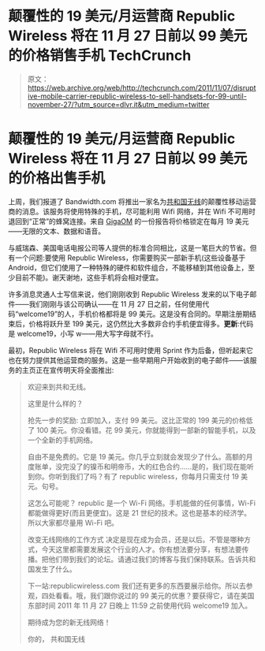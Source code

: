 # 颠覆性的 19 美元/月运营商 Republic Wireless 将在 11 月 27 日前以 99 美元的价格销售手机 TechCrunch

> 原文：<https://web.archive.org/web/http://techcrunch.com/2011/11/07/disruptive-mobile-carrier-republic-wireless-to-sell-handsets-for-99-until-november-27/?utm_source=dlvr.it&utm_medium=twitter>

# 颠覆性的 19 美元/月运营商 Republic Wireless 将在 11 月 27 日前以 99 美元的价格出售手机

上周，我们报道了 Bandwidth.com 将推出一家名为[共和国无线](https://web.archive.org/web/20230204181050/http://republicwireless.com/preview/)的颠覆性移动运营商的消息。该服务将使用特殊的手机，尽可能利用 Wifi 网络，并在 Wifi 不可用时退回到“正常”的蜂窝连接。来自 [GigaOM](https://web.archive.org/web/20230204181050/http://gigaom.com/2011/10/31/republic-wireless-to-launch-19-voice-sms-service/) 的一份报告将价格锁定在每月 19 美元——无限的文本、数据和语音。

与威瑞森、美国电话电报公司等人提供的标准合同相比，这是一笔巨大的节省。但有一个问题:要使用 Republic Wireless，你需要购买一部新手机(这些设备基于 Android，但它们使用了一种特殊的硬件和软件组合，不能移植到其他设备上，至少目前不能)。谢天谢地，这些手机将会相对便宜。

许多消息灵通人士写信来说，他们刚刚收到 Republic Wireless 发来的以下电子邮件——我们刚刚与该公司确认——在 11 月 27 日之前，任何使用代码“welcome19”的人，手机价格都将是 99 美元。这是没有合同的。早期注册期结束后，价格将跃升至 199 美元，这仍然比大多数非合约手机便宜得多。**更新**:代码是 welcome19，小写 w——用大写字母就不行。

最初，Republic Wireless 将在 Wifi 不可用时使用 Sprint 作为后备，但听起来它也在努力提供其他运营商的服务。这是一些早期用户开始收到的电子邮件——该服务的主页正在宣传明天将全面推出:

> 欢迎来到共和无线。
> 
> 这里是什么样的？
> 
> 抢先一步的奖励:
> 立即加入，支付 99 美元。这比正常的 199 美元的价格低了 100 美元。你没看错。花 99 美元，你就能得到一部新的智能手机，以及一个全新的手机网络。
> 
> 自由不是免费的。它是 19 美元。你几乎立刻就会发现少了什么。高额的月度账单，没完没了的镍币和明帝币，大的红色合约……是的，我们现在能听到你。你听到我们了吗？有了 republic wireless，你每月只需支付 19 美元。句号。
> 
> 这怎么可能呢？
> republic 是一个 Wi-Fi 网络。手机能做的任何事情，Wi-Fi 都能做得更好(而且更便宜)。这是 21 世纪的技术。这也是基本的经济学。所以大家都尽量用 Wi-Fi 吧。
> 
> 改变无线网络的工作方式
> 决定是现在成为会员，还是以后。不管是哪种方式，今天这里都需要发展这个行业的人才。你有想法要分享，有想法要传播。把他们带到我们的论坛。请通过我们的博客与我们保持联系。告诉共和国发生了什么。
> 
> 下一站:republicwireless.com
> 我们还有更多的东西要展示给你。所以去参观，四处看看。哦，我们跟你说过的 99 美元的优惠？要获得它，请在美国东部时间 2011 年 11 月 27 日晚上 11:59 之前使用代码 welcome19 加入。
> 
> 期待成为您的新无线网络！
> 
> 你的，
> 共和国无线